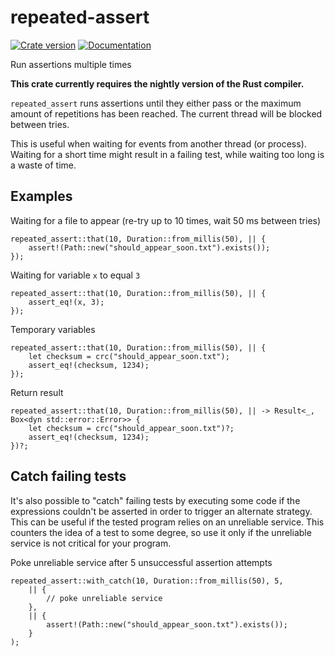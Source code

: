 # repeated-assert

[![Crate version](https://img.shields.io/crates/v/repeated-assert.svg)](https://crates.io/crates/repeated-assert)
[![Documentation](https://img.shields.io/badge/documentation-docs.rs-df3600.svg)](https://docs.rs/repeated-assert)

Run assertions multiple times

**This crate currently requires the nightly version of the Rust compiler.**

`repeated_assert` runs assertions until they either pass
or the maximum amount of repetitions has been reached.
The current thread will be blocked between tries.

This is useful when waiting for events from another thread (or process).
Waiting for a short time might result in a failing test, while waiting too long is a waste of time.

## Examples

Waiting for a file to appear (re-try up to 10 times, wait 50 ms between tries)

```rust,ignore
repeated_assert::that(10, Duration::from_millis(50), || {
    assert!(Path::new("should_appear_soon.txt").exists());
});
```

Waiting for variable `x` to equal `3`

```rust,ignore
repeated_assert::that(10, Duration::from_millis(50), || {
    assert_eq!(x, 3);
});
```

Temporary variables

```rust,ignore
repeated_assert::that(10, Duration::from_millis(50), || {
    let checksum = crc("should_appear_soon.txt");
    assert_eq!(checksum, 1234);
});
```

Return result

```rust,ignore
repeated_assert::that(10, Duration::from_millis(50), || -> Result<_, Box<dyn std::error::Error>> {
    let checksum = crc("should_appear_soon.txt")?;
    assert_eq!(checksum, 1234);
})?;
```

## Catch failing tests

It's also possible to "catch" failing tests by executing some code if the expressions couldn't be asserted in order to trigger an alternate strategy.
This can be useful if the tested program relies on an unreliable service.
This counters the idea of a test to some degree, so use it only if the unreliable service is not critical for your program.

Poke unreliable service after 5 unsuccessful assertion attempts

```rust,ignore
repeated_assert::with_catch(10, Duration::from_millis(50), 5,
    || {
        // poke unreliable service
    },
    || {
        assert!(Path::new("should_appear_soon.txt").exists());
    }
);
```
